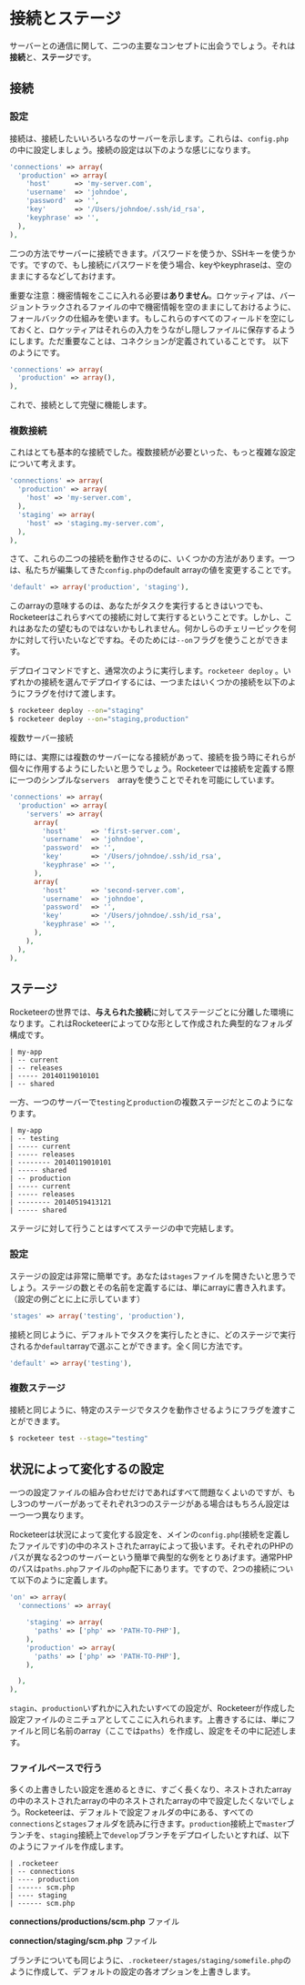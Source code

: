 # 接続とステージ

<!--original
# Connections and stages
-->

サーバーとの通信に関して、二つの主要なコンセプトに出会うでしょう。それは**接続**と、**ステージ**です。

<!--original
You'll meet two main concepts when it comes to communicating with your server : **Connections** and **Stages**.
-->

## 接続

<!--original
## Connections
-->

### 設定

<!--original
### Configuration
-->

接続は、接続したいいろいろなのサーバーを示します。これらは、`config.php`の中に設定しましょう。接続の設定は以下のような感じになります。

<!--original
Connections represent the various servers you may want to connect to. You'll configure those in `config.php`. Here's what a connection may look like :
-->

```php
'connections' => array(
  'production' => array(
    'host'      => 'my-server.com',
    'username'  => 'johndoe',
    'password'  => '',
    'key'       => '/Users/johndoe/.ssh/id_rsa',
    'keyphrase' => '',
  ),
),
```

二つの方法でサーバーに接続できます。パスワードを使うか、SSHキーを使うかです。ですので、もし接続にパスワードを使う場合、keyやkeyphraseは、空のままにするなどしておけます。

<!--original
You can connect by two ways to a server : via a password, or via an SSH key. So if you're connection with a password you can leave `key` and `keyphrase` empty, etc.
-->

重要な注意：機密情報をここに入れる必要は**ありません**。ロケッティアは、バージョントラックされるファイルの中で機密情報を空のままにしておけるように、フォールバックの仕組みを使います。もしこれらのすべてのフィールドを空にしておくと、ロケッティアはそれらの入力をうながし隠しファイルに保存するようにします。ただ重要なことは、コネクションが定義されていることです。
以下のようにです。

<!--original
Important note : you do **not** _have_ to put your credentials here. Rocketeer uses a fallback system that allows you to not have to put your credentials in files that may be tracked. So if you leave all of those fields empty, Rocketeer will prompt you for them and store them in an hidden file. All that matters is that your connection is _defined_. Meaning this :
-->

```php
'connections' => array(
  'production' => array(),
),
```

これで、接続として完璧に機能します。

<!--original
Is a perfectly valid connection.
-->

### 複数接続

<!--original
### Multiple connections
-->

これはとても基本的な接続でした。複数接続が必要といった、もっと複雑な設定について考えます。

<!--original
Now this was a fairly basic connection. Now imagine a more complicated setup, you might have multiple connections :
-->

```php
'connections' => array(
  'production' => array(
    'host' => 'my-server.com',
  ),
  'staging' => array(
    'host' => 'staging.my-server.com',
  ),
),
```

さて、これらの二つの接続を動作させるのに、いくつかの方法があります。一つは、私たちが編集してきた`config.php`のdefault arrayの値を変更することです。

<!--original
From there to interact with those two connections, there are multiple ways. First you can change the value of the `default` array in the `config.php` file we've been editing :
-->

```php
'default' => array('production', 'staging'),
```

このarrayの意味するのは、あなたがタスクを実行するときはいつでも、Rocketeerはこれらすべての接続に対して実行するということです。しかし、これはあなたの望むものではないかもしれません。何かしらのチェリーピックを何かに対して行いたいなどですね。そのためには`--on`フラグを使うことができます。

<!--original
What this array means is : whenever you'll execute a Task, Rocketeer will execute it on all of those connections. But now, that may not be what you want, you may want to cherry-pick what you do on what. For this you'll use the `--on` flag.
-->

デプロイコマンドですと、通常次のように実行します。`rocketeer deploy` 。いずれかの接続を選んでデプロイするには、一つまたはいくつかの接続を以下のようにフラグを付けて渡します。

<!--original
Take a deploy command, you'd execute it like this normally : `rocketeer deploy`. To select which connections to deploy to, you'll pass one or more connections to it as a flag :
-->

```bash
$ rocketeer deploy --on="staging"
$ rocketeer deploy --on="staging,production"
```

複数サーバー接続

<!--original
### Multiserver connections
-->

時には、実際には複数のサーバーになる接続があって、接続を扱う時にそれらが個々に作用するようにしたいと思うでしょう。Rocketeerでは接続を定義する際に一つのシンプルな`servers`　arrayを使うことでそれを可能にしています。

<!--original
Sometimes you might have a connection that is actually represented by multiple servers, and want each of those affected when dealing with that connection. Rocketeer allows that using a simple `servers` array when defining your connection:
-->

```php
'connections' => array(
  'production' => array(
    'servers' => array(
      array(
        'host'      => 'first-server.com',
        'username'  => 'johndoe',
        'password'  => '',
        'key'       => '/Users/johndoe/.ssh/id_rsa',
        'keyphrase' => '',
      ),
      array(
        'host'      => 'second-server.com',
        'username'  => 'johndoe',
        'password'  => '',
        'key'       => '/Users/johndoe/.ssh/id_rsa',
        'keyphrase' => '',
      ),
    ),
  ),
),
```

## ステージ

<!--original
## Stages
-->

Rocketeerの世界では、**与えられた接続**に対してステージごとに分離した環境になります。これはRocketeerによってひな形として作成された典型的なフォルダ構成です。

<!--original
In the realm of Rocketeer, stages are separated environments on **a given connection**. Here is a classic folder organization scaffolded by Rocketeer :
-->

```
| my-app
| -- current
| -- releases
| ----- 20140119010101
| -- shared
```

一方、一つのサーバーで`testing`と`production`の複数ステージだとこのようになります。

<!--original
A server with multiple stages, say `testing` and `production` will on the other hand look like this :
-->

```
| my-app
| -- testing
| ----- current
| ----- releases
| -------- 20140119010101
| ----- shared
| -- production
| ----- current
| ----- releases
| -------- 20140519413121
| ----- shared
```

ステージに対して行うことはすべてステージの中で完結します。

<!--original
Everything you do on a stage is self-contained.
-->

### 設定

<!--original
### Configuration
-->

ステージの設定は非常に簡単です。あなたは`stages`ファイルを開きたいと思うでしょう。ステージの数とその名前を定義するには、単にarrayに書き入れます。（設定の例ごとに上に示しています）

<!--original
Configuring stages is fairly easy, you'll want to open the `stages` file. To define how many stages you have and their names, simply fill the array (per example for our setup above) :
-->

```php
'stages' => array('testing', 'production'),
```

接続と同じように、デフォルトでタスクを実行したときに、どのステージで実行されるか`default`arrayで選ぶことができます。全く同じ方法です。

<!--original
Just like for connections, you can chose which stages to execute tasks on by default via the `default` array. It works exactly the same way :
-->

```php
'default' => array('testing'),
```

### 複数ステージ

<!--original
### Multiple stages
-->

接続と同じように、特定のステージでタスクを動作させるようにフラグを渡すことができます。

<!--original
Just like for connections, you can pass a flag to execute tasks on a particular stage :
-->

```bash
$ rocketeer test --stage="testing"
```

## 状況によって変化するの設定

<!--original
## Contextual configuration
-->

一つの設定ファイルの組み合わせだけであればすべて問題なくよいのですが、もし3つのサーバーがあってそれぞれ3つのステージがある場合はもちろん設定は一つ一つ異なります。

<!--original
Now that's all good and stuff but, you only have one set of configuration files, if you have three servers each with three stages, surely the configuration will vary from one to the other.
-->

Rocketeerは状況によって変化する設定を、メインの`config.php`(接続を定義したファイルです)の中のネストされたarrayによって扱います。それぞれのPHPのパスが異なる2つのサーバーという簡単で典型的な例をとりあげます。通常PHPのパスは`paths.php`ファイルの`php`配下にあります。ですので、2つの接続について以下のように定義します。

<!--original
Rocketeer handles contextual configuration via nested arrays, which you can find in the main `config.php` file (where you define your connections). Let's take a fairly classic example, you have two servers, and the path to PHP is different in both. Now usually the path to PHP can be found in the `paths.php` file, under `php`. So here's how we'd define it for our two connections :
-->

```php
'on' => array(
  'connections' => array(

    'staging' => array(
      'paths' => ['php' => 'PATH-TO-PHP'],
    ),
    'production' => array(
      'paths' => ['php' => 'PATH-TO-PHP'],
    ),

  ),
),
```

`stagin`、`production`いずれかに入れたいすべての設定が、Rocketeerが作成した設定ファイルのミニチュアとしてここに入れられます。上書きするには、単にファイルと同じ名前のarray（ここでは`paths`）を作成し、設定をその中に記述します。

<!--original
Everything you'll put in either `staging` or `production` here will be a miniature version of the configuration files Rocketeer created. To override any key, simply create an array named like the file (here `paths`) and put the config in there.
-->

### ファイルベースで行う

<!--original
### File-based alternative
-->

多くの上書きしたい設定を進めるときに、すごく長くなり、ネストされたarrayの中のネストされたarrayの中のネストされたarrayの中で設定したくないでしょう。Rocketeerは、デフォルトで設定フォルダの中にある、すべての`connections`と`stages`フォルダを読みに行きます。`production`接続上で`master`ブランチを、`staging`接続上で`develop`ブランチをデプロイしたいとすれば、以下のようにファイルを作成します。

<!--original
Now as this can get quite lengthy and you don't want to work in an array nested in an array nested in an array nested in an array, here's how you can proceed if you have a lot of things to override. Rocketeer will by default read any `connections` and `stages` folder created within the configuration folder. Say you want to deploy the `master` branch on your `production` connection, and deploy the `develop` branch on your `staging` connection, you'd create the following files:
-->

```
| .rocketeer
| -- connections
| ---- production
| ------ scm.php
| ---- staging
| ------ scm.php
```

**connections/productions/scm.php** ファイル

<!--original
**connections/production/scm.php**
```php
<?php return array(
  'branch' => 'master',
);
```
-->

**connection/staging/scm.php** ファイル

<!--original
**connections/staging/scm.php**
```php
<?php return array(
  'branch' => 'develop',
);
```
-->

ブランチについても同じように、`.rocketeer/stages/staging/somefile.php`のように作成して、デフォルトの設定の各オプションを上書きします。

<!--original
Same goes for branches, just create per example `.rocketeer/stages/staging/somefile.php` to override some options from the default configuration.
-->
